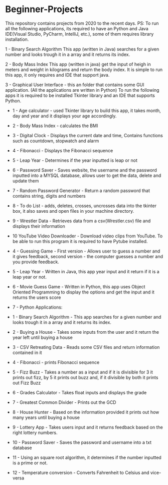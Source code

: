 # Beginner-Projects
This repository contains projects from 2020 to the recent days.
PS: To run all the following applications, its required to have an Python and Java IDE(Visual Studio, PyCharm, IntelliJ, etc.), some of them requires library installation.

1 - Binary Search Algorithm
This app (written in Java) searches for a given number and looks trough it in a array and it returns its index. 

2 - Body Mass Index
This app (written in java) get the input of heigh in meters and weight in kilograms and return the body index. It is simple to run this app, it only requires and IDE that support java.

3 - Graphical User Interface - this an folder that contains some GUI application. (All the applications are written in Python) To run the following apps it is required to be installed Tkinter library and an IDE that supports Python.
 - 1 - Age calculator - used Tkinter library to build this app, it takes month, day and year and it displays your age accordingly.
 - 2 - Body Mass Index - calculates the BMI
 - 3 - Digital Clock - Displays the current date and time, Contains functions such as countdown, stopwatch and alarm
 - 4 - Fibonacci - Displays the Fibonacci sequence
 - 5 - Leap Year - Determines if the year inputted is leap or not
 - 6 - Password Saver - Saves website, the username and the password inputted into a MYSQL database, allows user to get the data, delete and update them
 - 7 - Random Password Generator - Return a random password that contains string, digits and numbers
 - 8 - To do List - adds, deletes, crosses, uncrosses data into the tkinter box, it also saves and open files in your machine directory.
 - 9 - Wrestler Data - Retrieves data from a csv(Wrestler.csv) file and displays their information
 - 10 YouTube Video Downloader - Download video clips from YouTube. To be able to run this program it is required to have Pytube installed.
 
- 4 - Guessing Game - First version - Allows user to guess a number and it gives feedback, second version - the computer guesses a number and you provide feedback.
- 5 - Leap Year - Written in Java, this app year input and it return if it is a leap year or not.
- 6 - Movie Guess Game - Written in Python, this app uses Object Oriented Programming to display the options and get the input and it returns the users score
- 7 - Python Applications:
 - 1 - Binary Search Algorithm - This app searches for a given number and looks trough it in a array and it returns its index. 
 - 2 - Buying a House - Takes some inputs from the user and it return the year left until buying a house
 - 3 - CSV Retreating Data - Reads some CSV files and return information contained in it
 - 4 - Fibonacci - prints Fibonacci sequence
 - 5 - Fizz Buzz - Takes a number as a input and if it is divisible for 3 it prints out fizz, by 5 it prints out buzz and, if it divisible by both it prints out Fizz Buzz
 - 6 - Grades Calculator - Takes float inputs and displays the grade
 - 7 - Greatest Common Divider - Prints out the GCD
 - 8 - House Hunter - Based on the information provided it prints out how many years until buying a house
 - 9 - Lottery App - Takes users input and it returns feedback based on the right lottery numbers.
 - 10 - Password Saver - Saves the password and username into a txt database
 - 11 - Using an square root algorithm, it determines if the number inputted is a prime or not.
 - 12 - Temperature conversion - Converts Fahrenheit to Celsius and vice-versa
